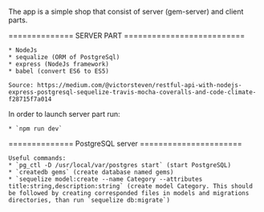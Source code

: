 The app is a simple shop that consist of server (gem-server) and client parts.


============== SERVER PART ==========================

    * NodeJs
    * sequalize (ORM of PostgreSql)
    * express (NodeJs framework)
    * babel (convert ES6 to ES5)

    Source: https://medium.com/@victorsteven/restful-api-with-nodejs-express-postgresql-sequelize-travis-mocha-coveralls-and-code-climate-f28715f7a014


In order to launch server part run:

    * `npm run dev`


============== PostgreSQL server ======================

    Useful commands:
    * `pg_ctl -D /usr/local/var/postgres start` (start PostgreSQL)
    * `createdb gems` (create database named gems)
    * `sequelize model:create --name Category --attributes title:string,description:string` (create model Category. This should be followed by creating corresponded files in models and migrations directories, than run `sequelize db:migrate`)
